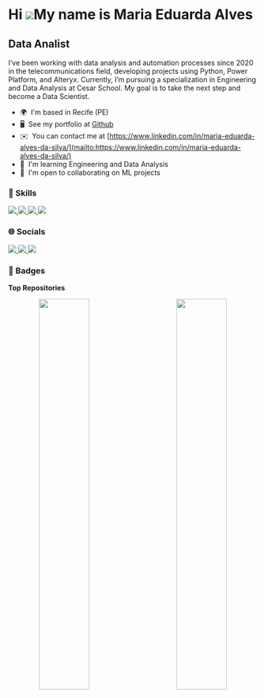 Hi ![](https://user-images.githubusercontent.com/18350557/176309783-0785949b-9127-417c-8b55-ab5a4333674e.gif)My name is Maria Eduarda Alves
===========================================================================================================================================

Data Analist
------------

I’ve been working with data analysis and automation processes since 2020 in the telecommunications field, developing projects using Python, Power Platform, and Alteryx. Currently, I’m pursuing a specialization in Engineering and Data Analysis at Cesar School. My goal is to take the next step and become a Data Scientist.

* 🌍  I'm based in Recife (PE)
* 🖥️  See my portfolio at [Github](http://github.com/Alves-Eduarda)
* ✉️  You can contact me at [https://www.linkedin.com/in/maria-eduarda-alves-da-silva/](mailto:https://www.linkedin.com/in/maria-eduarda-alves-da-silva/)
* 🧠  I'm learning Engineering and Data Analysis
* 🤝  I'm open to collaborating on ML projects

### 🚀 Skills

<p align="left">
  <a href="https://www.python.org/" target="_blank">
    <img src="https://img.shields.io/badge/Python-3776AB?style=for-the-badge&logo=python&logoColor=white" />
  </a>
  <a href="https://code.visualstudio.com/" target="_blank">
    <img src="https://img.shields.io/badge/VS_Code-007ACC?style=for-the-badge&logo=visual-studio-code&logoColor=white" />
  </a>
  <a href="https://www.mysql.com/" target="_blank">
    <img src="https://img.shields.io/badge/MySQL-4479A1?style=for-the-badge&logo=mysql&logoColor=white" />
  </a>
  <a href="https://www.oracle.com/" target="_blank">
    <img src="https://img.shields.io/badge/Oracle-F80000?style=for-the-badge&logo=oracle&logoColor=white" />
  </a>
</p>

### 🌐 Socials

<p align="left">
  <a href="https://github.com/Alves-Eduarda" target="_blank">
    <img src="https://img.shields.io/badge/GitHub-181717?style=for-the-badge&logo=github&logoColor=white" />
  </a>
  <a href="https://www.linkedin.com/in/maria-eduarda-alves-da-silva/" target="_blank">
    <img src="https://img.shields.io/badge/LinkedIn-0A66C2?style=for-the-badge&logo=linkedin&logoColor=white" />
  </a>
  <a href="http://www.medium.com/@alves_eduarda" target="_blank">
    <img src="https://img.shields.io/badge/Medium-12100E?style=for-the-badge&logo=medium&logoColor=white" />
  </a>
</p>

### 🏅 Badges

**Top Repositories**

<div align="center">
  <a href="https://github.com/Alves-Eduarda/modelos">
    <img align="left" width="45%" src="https://github-readme-stats.vercel.app/api/pin/?username=Alves-Eduarda&repo=modelos&title_color=ffffff&text_color=ffffff&icon_color=facc15&bg_color=1c1917&hide_border=true&locale=en" />
  </a>
  <a href="https://github.com/Alves-Eduarda/dax">
    <img align="right" width="45%" src="https://github-readme-stats.vercel.app/api/pin/?username=Alves-Eduarda&repo=dax&title_color=ffffff&text_color=ffffff&icon_color=facc15&bg_color=1c1917&hide_border=true&locale=en" />
  </a>
</div>

<br /><br /><br /><br /><br /><br /><br />

